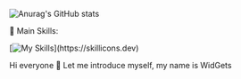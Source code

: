 ![Anurag's GitHub stats](https://github-readme-stats.vercel.app/api?username=bot-codes&show_icons=true&theme=radical)

🥇 Main Skills:

[![My Skills](https://skillicons.dev/icons?i=cpp,c,androidstudio,visualstudio,)](https://skillicons.dev)

Hi everyone 👋 Let me introduce myself, my name is WidGets
